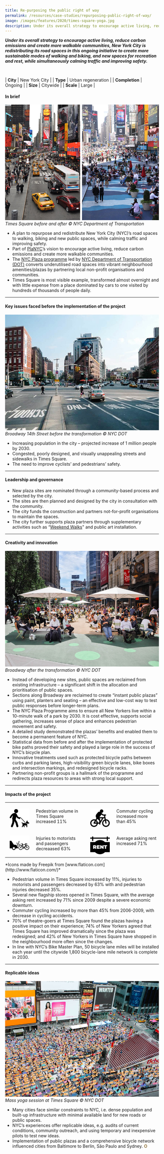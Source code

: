 ```yaml
---
title: Re-purposing the public right of way
permalink: /resources/case-studies/repurposing-public-right-of-way/
image: /images/features/2020/times-square-yoga.jpg
description: Under its overall strategy to encourage active living, reduce carbon emissions and create more walkable communities, New York City is redistributing its road spaces in this ongoing initiative to create more sustainable modes of walking and biking, and new spaces for recreation and rest, while simultaneously calming traffic and improving safety.
---
```


***Under its overall strategy to encourage active living, reduce carbon emissions and create more walkable communities, New York City is redistributing its road spaces in this ongoing initiative to create more sustainable modes of walking and biking, and new spaces for recreation and rest, while simultaneously calming traffic and improving safety.*** 

<br>

| **City** | New York City |
| **Type** | Urban regeneration |
| **Completion** | Ongoing |
| **Size** | Citywide |
| **Scale** | Large |

#### **In brief**

![Times Square before and after](/images/features/2020/times-square-before-after.jpg/)*Times Square before and after © NYC Department of Transportation*

- A plan to repurpose and redistribute New York City (NYC)’s road spaces to walking, biking and new public spaces, while calming traffic and improving safety. 
- Part of [PlaNYC](http://www.nyc.gov/html/planyc/downloads/pdf/140422_PlaNYCP-Report_FINAL_Web.pdf)’s vision to encourage active living, reduce carbon emissions and create more walkable communities. 
- The [NYC Plaza programme](https://www1.nyc.gov/html/dot/html/pedestrians/nyc-plaza-program.shtml) led by [NYC Department of Transportation (DOT)](https://www.dot.ny.gov/index) converts underutilised road spaces into vibrant neighbourhood amenities/plazas by partnering local non-profit organisations and communities.
- Times Square is most visible example, transformed almost overnight and with little expense from a place dominated by cars to one visited by hundreds of thousands of people daily. 

---

#### **Key issues faced before the implementation of the project**

![14th street before](/images/features/2020/14th-street-before.jpg/)*Broadway 14th Street before the transformation © NYC DOT*

- Increasing population in the city – projected increase of 1 million people by 2030. 
- Congested, poorly designed, and visually unappealing streets and sidewalks in Times Square.
- The need to improve cyclists’ and pedestrians’ safety.

---

#### **Leadership and governance**

- New plaza sites are nominated through a community-based process and selected by the city. 
- The sites are then planned and designed by the city in consultation with the community. 
- The city funds the construction and partners not-for-profit organisations to maintain the spaces.
- The city further supports plaza partners through supplementary activities such as “[Weekend Walks](https://www1.nyc.gov/html/dot/weekendwalks/html/home/home.shtml)" and public art installation.

---

#### **Creativity and innovation**

![Broadway after](/images/features/2020/broadway-after.jpg/)*Broadway after the transformation © NYC DOT*

- Instead of developing new sites, public spaces are reclaimed from existing infrastructure – a significant shift in the allocation and prioritisation of public spaces. 
- Sections along Broadway are reclaimed to create “instant public plazas” using paint, planters and seating – an effective and low-cost way to test public responses before longer-term plans. 
- The NYC Plaza Programme aims to ensure all New Yorkers live within a 10-minute walk of a park by 2030. It is cost effective, supports social gathering, increases sense of place and enhances pedestrian movement and safety.
- A detailed study demonstrated the plazas’ benefits and enabled them to become a permanent feature of NYC. 
- Statistical data from before and after the implementation of protected bike paths proved their safety and played a large role in the success of NYC’s bicycle plan. 
- Innovative treatments used such as protected bicycle paths between curbs and parking lanes, high-visibility green bicycle lanes, bike boxes and intersection markings, and redesigned bicycle racks. 
- Partnering non-profit groups is a hallmark of the programme and redirects plaza resources to areas with strong local support. 

---

#### **Impacts of the project**

<table style="width: 100%;" cellpadding="0">
<tbody>
<tr>
<td style="width: 80px; text-align: center; vertical-align: top;"><br><img src="/images/features/2020/walking.png" alt="walking" /><br></td>
<td style="text-align: left; vertical-align: top;"><br>Pedestrian volume in Times Square increased 11%<br></td>
<td style="width: 80px; text-align: center; vertical-align: top;"><br><img src="/images/features/2020/cycling.png" alt="cycling" /><br></td>
<td style="text-align: left; vertical-align: top;"><br>Commuter cycling increased more than 45%<br></td>
</tr>
<tr>
<td style="width: 80px; text-align: center; vertical-align: top;"><br><img src="/images/features/2020/accident.png" alt="accident" /><br></td>
<td style="text-align: left; vertical-align: top;"><br>Injuries to motorists and passengers decreaased 63%<br></td>
<td style="width: 80px; text-align: center; vertical-align: top;"><br><img src="/images/features/2020/rent.png" alt="rent" /><br></td>
<td style="text-align: left; vertical-align: top;"><br>Average asking rent increased 71%<br></td>
</tr>
</tbody>
</table>*Icons made by Freepik from [www.flaticon.com](http://www.flaticon.com/)*

- Pedestrian volume in Times Square increased by 11%, injuries to motorists and passengers decreased by 63% with and pedestrian injuries decreased 35%. 
- Several new flagship stores opened in Times Square, with the average asking rent increased by 71% since 2009 despite a severe economic downturn.
- Commuter cycling increased by more than 45% from 2006-2009, with decrease in cycling accidents.
- 70% of theatre-goers at Times Square found the plazas having a positive impact on their experience; 74% of New Yorkers agreed that Times Square has improved dramatically since the plaza was redesigned; and 42% of New Yorkers in Times Square have shopped in the neighbourhood more often since the changes.
- In line with NYC’s Bike Master Plan, 50 bicycle lane miles will be installed each year until the citywide 1,800 bicycle-lane mile network is complete in 2030.

---

#### **Replicable ideas**

![Times Square](/images/features/2020/times-square-yoga.jpg/)*Mass yoga session at Times Square © NYC DOT*

- Many cities face similar constraints to NYC, i.e. dense population and built-up infrastructure with minimal available land for new roads or public spaces.
- NYC’s experiences offer replicable ideas, e.g. audits of current conditions, community outreach, and using temporary and inexpensive pilots to test new ideas. 
- Implementation of public plazas and a comprehensive bicycle network influenced cities from Baltimore to Berlin, São Paulo and Sydney. **<font color="#967942">O</font>**
